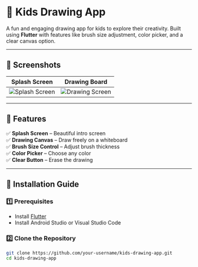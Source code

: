 # 🎨 Kids Drawing App

A fun and engaging drawing app for kids to explore their creativity. Built using **Flutter** with features like brush size adjustment, color picker, and a clear canvas option.

---

## 📸 Screenshots  
| Splash Screen | Drawing Board |
|--------------|--------------|
| ![Splash Screen](assets/splash_screen.png) | ![Drawing Screen](assets/drawing_screen.png) |

---

## 📌 Features
✅ **Splash Screen** – Beautiful intro screen  
✅ **Drawing Canvas** – Draw freely on a whiteboard  
✅ **Brush Size Control** – Adjust brush thickness  
✅ **Color Picker** – Choose any color  
✅ **Clear Button** – Erase the drawing  

---

## 🚀 Installation Guide

### **1️⃣ Prerequisites**
- Install [Flutter](https://flutter.dev/docs/get-started/install)
- Install Android Studio or Visual Studio Code

### **2️⃣ Clone the Repository**
```bash
git clone https://github.com/your-username/kids-drawing-app.git
cd kids-drawing-app
